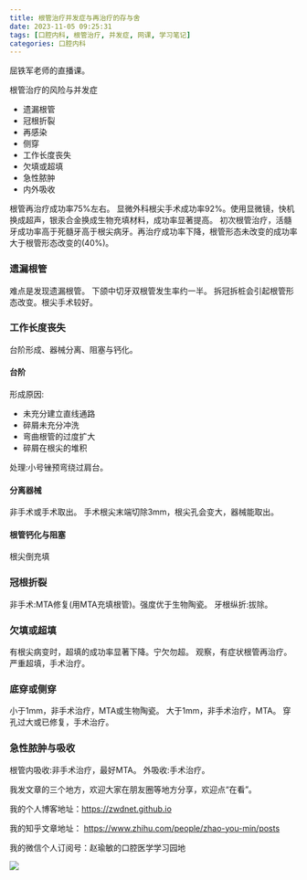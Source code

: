 ```yaml
---
title: 根管治疗并发症与再治疗的存与舍
date: 2023-11-05 09:25:31
tags: [口腔内科, 根管治疗, 并发症, 网课, 学习笔记]
categories: 口腔内科
---
```

屈铁军老师的直播课。

根管治疗的风险与并发症
- 遗漏根管
- 冠根折裂
- 再感染
- 侧穿
- 工作长度丧失
- 欠填或超填
- 急性脓肿
- 内外吸收

根管再治疗成功率75%左右。
显微外科根尖手术成功率92%。使用显微镜，快机换成超声，银汞合金换成生物充填材料，成功率显著提高。
初次根管治疗，活髓牙成功率高于死髓牙高于根尖病牙。再治疗成功率下降，根管形态未改变的成功率大于根管形态改变的(40%)。

### 遗漏根管
难点是发现遗漏根管。
下颌中切牙双根管发生率约一半。
拆冠拆桩会引起根管形态改变。根尖手术较好。

### 工作长度丧失
台阶形成、器械分离、阻塞与钙化。
#### 台阶
形成原因:
- 未充分建立直线通路
- 碎屑未充分冲洗
- 弯曲根管的过度扩大
- 碎屑在根尖的堆积

处理:小号锉预弯绕过肩台。

#### 分离器械
非手术或手术取出。
手术根尖末端切除3mm，根尖孔会变大，器械能取出。

#### 根管钙化与阻塞
根尖倒充填

### 冠根折裂
非手术:MTA修复(用MTA充填根管)。强度优于生物陶瓷。
牙根纵折:拔除。

### 欠填或超填
有根尖病变时，超填的成功率显著下降。宁欠勿超。
观察，有症状根管再治疗。
严重超填，手术治疗。

### 底穿或侧穿
小于1mm，非手术治疗，MTA或生物陶瓷。
大于1mm，非手术治疗，MTA。
穿孔过大或已修复，手术治疗。

### 急性脓肿与吸收
根管内吸收:非手术治疗，最好MTA。
外吸收:手术治疗。



我发文章的三个地方，欢迎大家在朋友圈等地方分享，欢迎点“在看”。

我的个人博客地址：https://zwdnet.github.io

我的知乎文章地址： https://www.zhihu.com/people/zhao-you-min/posts

我的微信个人订阅号：赵瑜敏的口腔医学学习园地

![](https://zymblog-1258069789.cos.ap-chengdu.myqcloud.com/other/wx.jpg)

